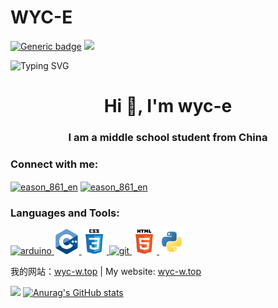
# WYC-E
[![Generic badge](https://img.shields.io/badge/MyWebsite-ClickHere-red.svg)](https://wyc-w.top/)
![](https://komarev.com/ghpvc/?username=wyc-e&color=green)

![Typing SVG](https://readme-typing-svg.demolab.com?font=Fira+Code&pause=1000&color=FFFFFF&width=221&lines=%E4%BD%A0%E5%A5%BD%EF%BC%81%F0%9F%91%8B+%7C+Hello!%F0%9F%91%8B)


<h1 align="center">Hi 👋, I'm wyc-e</h1>
<h3 align="center">I am a middle school student from China</h3>

<h3 align="left">Connect with me:</h3>
<p align="left">
<a href="https://twitter.com/eason_861_en" target="blank"><img align="center" src="https://raw.githubusercontent.com/rahuldkjain/github-profile-readme-generator/master/src/images/icons/Social/twitter.svg" alt="eason_861_en" height="30" width="40" /></a>
<a href="https://www.youtube.com/c/eason_861_en" target="blank"><img align="center" src="https://raw.githubusercontent.com/rahuldkjain/github-profile-readme-generator/master/src/images/icons/Social/youtube.svg" alt="eason_861_en" height="30" width="40" /></a>
</p>

<h3 align="left">Languages and Tools:</h3>
<p align="left"> <a href="https://www.arduino.cc/" target="_blank" rel="noreferrer"> <img src="https://cdn.worldvectorlogo.com/logos/arduino-1.svg" alt="arduino" width="40" height="40"/> </a> <a href="https://www.w3schools.com/cpp/" target="_blank" rel="noreferrer"> <img src="https://raw.githubusercontent.com/devicons/devicon/master/icons/cplusplus/cplusplus-original.svg" alt="cplusplus" width="40" height="40"/> </a> <a href="https://www.w3schools.com/css/" target="_blank" rel="noreferrer"> <img src="https://raw.githubusercontent.com/devicons/devicon/master/icons/css3/css3-original-wordmark.svg" alt="css3" width="40" height="40"/> </a> <a href="https://git-scm.com/" target="_blank" rel="noreferrer"> <img src="https://www.vectorlogo.zone/logos/git-scm/git-scm-icon.svg" alt="git" width="40" height="40"/> </a> <a href="https://www.w3.org/html/" target="_blank" rel="noreferrer"> <img src="https://raw.githubusercontent.com/devicons/devicon/master/icons/html5/html5-original-wordmark.svg" alt="html5" width="40" height="40"/> </a> <a href="https://www.python.org" target="_blank" rel="noreferrer"> <img src="https://raw.githubusercontent.com/devicons/devicon/master/icons/python/python-original.svg" alt="python" width="40" height="40"/> </a> </p>


我的网站：[wyc-w.top](http://wyc-w.top "wyc-w.top") | My website: [wyc-w.top](http://wyc-w.top "wyc-w.top")

![](https://raw.githubusercontent.com/WYC-E/WYC-E/main/assets/github-snake.svg)
[![Anurag's GitHub stats](https://github-readme-stats.vercel.app/api?username=wyc-e)](https://github.com/anuraghazra/github-readme-stats)

